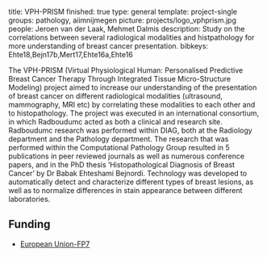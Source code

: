 title: VPH-PRISM
finished: true
type: general
template: project-single
groups: pathology, aiimnijmegen
picture: projects/logo_vphprism.jpg
people: Jeroen van der Laak, Mehmet Dalmis
description: Study on the correlations between several radiological modalities and histpathology for more understanding of breast cancer presentation.
bibkeys: Ehte18,Bejn17b,Mert17,Ehte16a,Ehte16

The VPH-PRISM (Virtual Physiological Human: Personalised Predictive Breast Cancer Therapy Through Integrated Tissue Micro-Structure Modeling) project aimed to increase our understanding of the presentation of breast cancer on different radiological modalities (ultrasound, mammography, MRI etc) by correlating these modalities to each other and to histopathology. The project was executed in an international consortium, in which Radboudumc acted as both a clinical and research site. Radboudumc research was performed within DIAG, both at the Radiology department and the Pathology department. The research that was performed within the Computational Pathology Group resulted in 5 publications in peer reviewed journals as well as numerous conference papers, and in the PhD thesis ‘Histopathological Diagnosis of Breast Cancer’ by Dr Babak Ehteshami Bejnordi. Technology was developed to automatically detect and characterize different types of breast lesions, as well as to normalize differences in stain appearance between different laboratories.

## Funding

* [European Union-FP7](https://ec.europa.eu/research/fp7/index_en.cfm)
